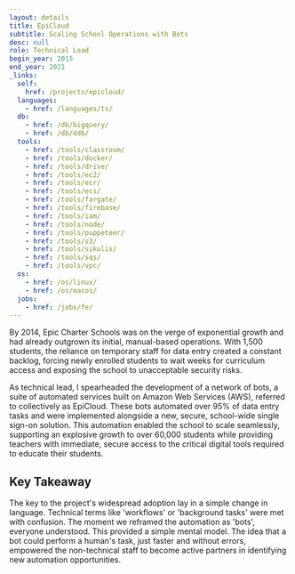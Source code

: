 ```yaml
---
layout: details
title: EpiCloud
subtitle: Scaling School Operations with Bots
desc: null
role: Technical Lead
begin_year: 2015
end_year: 2021
_links:
  self:
    href: /projects/epicloud/
  languages:
    - href: /languages/ts/
  db:
    - href: /db/bigquery/
    - href: /db/ddb/
  tools:
    - href: /tools/classroom/
    - href: /tools/docker/
    - href: /tools/drive/
    - href: /tools/ec2/
    - href: /tools/ecr/
    - href: /tools/ecs/
    - href: /tools/fargate/
    - href: /tools/firebase/
    - href: /tools/iam/
    - href: /tools/node/
    - href: /tools/puppeteer/
    - href: /tools/s3/
    - href: /tools/sikulix/
    - href: /tools/sqs/
    - href: /tools/vpc/
  os:
    - href: /os/linux/
    - href: /os/macos/
  jobs:
    - href: /jobs/fe/
---
```


By 2014, Epic Charter Schools was on the verge of exponential growth and had already outgrown its initial, manual-based operations. With 1,500 students, the reliance on temporary staff for data entry created a constant backlog, forcing newly enrolled students to wait weeks for curriculum access and exposing the school to unacceptable security risks.

As technical lead, I spearheaded the development of a network of bots, a suite of automated services built on Amazon Web Services (AWS), referred to collectively as EpiCloud. These bots automated over 95% of data entry tasks and were implemented alongside a new, secure, school-wide single sign-on solution. This automation enabled the school to scale seamlessly, supporting an explosive growth to over 60,000 students while providing teachers with immediate, secure access to the critical digital tools required to educate their students.

## Key Takeaway

The key to the project's widespread adoption lay in a simple change in language. Technical terms like 'workflows' or 'background tasks' were met with confusion. The moment we reframed the automation as 'bots', everyone understood. This provided a simple mental model. The idea that a bot could perform a human's task, just faster and without errors, empowered the non-technical staff to become active partners in identifying new automation opportunities.
